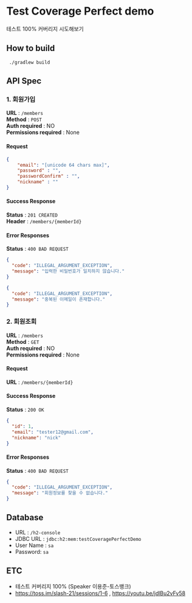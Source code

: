 # Test Coverage Perfect demo

테스트 100% 커버리지 시도해보기

## How to build

```
 ./gradlew build
```

## API Spec

### 1. 회원가입

**URL** : `/members`    
**Method** : `POST`  
**Auth required** : NO   
**Permissions required** : None  

#### Request

```json
{
    "email": "[unicode 64 chars max]",
    "password" : "",
    "passwordConfirm" : "",
    "nickname" : ""
}
```

#### Success Response
**Status** : `201 CREATED`  
**Header** : `/members/{memberId}`

#### Error Responses

**Status** : `400 BAD REQUEST`
```json
{
  "code": "ILLEGAL_ARGUMENT_EXCEPTION",
  "message": "입력한 비밀번호가 일치하지 않습니다."
}
```
```json
{
  "code": "ILLEGAL_ARGUMENT_EXCEPTION",
  "message": "중복된 이메일이 존재합니다."
}
```

### 2. 회원조회

**URL** : `/members`    
**Method** : `GET`  
**Auth required** : NO   
**Permissions required** : None

#### Request

**URL** : `/members/{memberId}`

#### Success Response
**Status** : `200 OK`

```json
{
  "id": 1,
  "email": "tester12@gmail.com",
  "nickname": "nick"
}
```

#### Error Responses

**Status** : `400 BAD REQUEST`
```json
{
  "code": "ILLEGAL_ARGUMENT_EXCEPTION",
  "message": "회원정보를 찾을 수 없습니다."
}
```

## Database
- URL : `/h2-console`
- JDBC URL : `jdbc:h2:mem:testCoveragePerfectDemo`
- User Name : `sa`
- Password: `sa`


## ETC
- 테스트 커버리지 100% (Speaker 이용준-토스뱅크) 
- https://toss.im/slash-21/sessions/1-6 , https://youtu.be/jdlBu2vFv58
